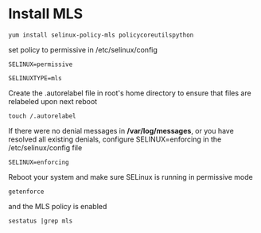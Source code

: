 # Install MLS

```
yum install selinux-policy-mls policycoreutils­python
```

set policy to permissive in /etc/selinux/config

```
SELINUX=permissive

SELINUXTYPE=mls
```

Create the .autorelabel file in root's home directory to ensure that files are relabeled upon next reboot

```
touch /.autorelabel
```

If there were no denial messages in **/var/log/messages**, or you have resolved all existing denials, configure SELINUX=enforcing in the /etc/selinux/config file

```
SELINUX=enforcing
```

Reboot your system and make sure SELinux is running in permissive mode

```
getenforce
```

and the MLS policy is enabled

```
sestatus |grep mls
```

